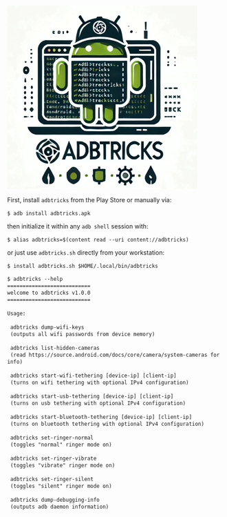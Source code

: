 ![](hello-dalle.png)

First, install `adbtricks` from the Play Store or manually via:

```
$ adb install adbtricks.apk
```

then initialize it within any `adb shell` session with:

```
$ alias adbtricks=$(content read --uri content://adbtricks)
```

or just use `adbtricks.sh` directly from your workstation:

```
$ install adbtricks.sh $HOME/.local/bin/adbtricks
```

```
$ adbtricks --help
===========================
welcome to adbtricks v1.0.0
===========================

Usage:

 adbtricks dump-wifi-keys
 (outputs all wifi passwords from device memory)

 adbtricks list-hidden-cameras
 (read https://source.android.com/docs/core/camera/system-cameras for info)

 adbtricks start-wifi-tethering [device-ip] [client-ip]
 (turns on wifi tethering with optional IPv4 configuration)

 adbtricks start-usb-tethering [device-ip] [client-ip]
 (turns on usb tethering with optional IPv4 configuration)

 adbtricks start-bluetooth-tethering [device-ip] [client-ip]
 (turns on bluetooth tethering with optional IPv4 configuration)

 adbtricks set-ringer-normal
 (toggles "normal" ringer mode on)

 adbtricks set-ringer-vibrate
 (toggles "vibrate" ringer mode on)

 adbtricks set-ringer-silent
 (toggles "silent" ringer mode on)

 adbtricks dump-debugging-info
 (outputs adb daemon information)
```


